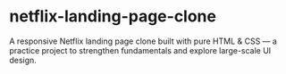 # netflix-landing-page-clone
A responsive Netflix landing page clone built with pure HTML &amp; CSS — a practice project to strengthen fundamentals and explore large-scale UI design.
